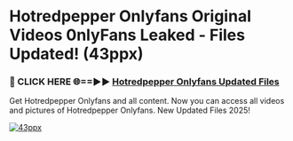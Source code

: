 # Hotredpepper Onlyfans Original Videos 0nlyFans Leaked - Files Updated! (43ppx)

<h3>🔴 CLICK HERE 🌐==►► <a href="https://tinyurl.com/2m67pmp6" rel="nofollow">Hotredpepper Onlyfans Updated Files</a></h3>

Get Hotredpepper Onlyfans and all content. Now you can access all videos and pictures of Hotredpepper Onlyfans. New Updated Files 2025!

[![43ppx](https://i.imgur.com/H4QAA4z.gif)](https://tinyurl.com/2m67pmp6)
